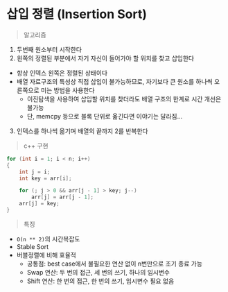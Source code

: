 # 삽입 정렬 (Insertion Sort)

> 알고리즘

1. 두번째 원소부터 시작한다
2. 왼쪽의 정렬된 부분에서 자기 자신이 들어가야 할 위치를 찾고 삽입한다
- 항상 인덱스 왼쪽은 정렬된 상태이다
- 배열 자료구조의 특성상 직접 삽입이 불가능하므로, 자기보다 큰 원소를 하나씩 오른쪽으로 미는 방법을 사용한다
    - 이진탐색을 사용하여 삽입할 위치를 찾더라도 배열 구조의 한계로 시간 개선은 불가능
    - 단, memcpy 등으로 블록 단위로 옮긴다면 이야기는 달라짐...
3. 인덱스를 하나씩 옮기며 배열의 끝까지 2를 반복한다

> c++ 구현

```c++
for (int i = 1; i < n; i++)
{
    int j = i;
    int key = arr[i];

    for (; j > 0 && arr[j - 1] > key; j--)
        arr[j] = arr[j - 1];
    arr[j] = key;
}
```

> 특징

- `O(n ** 2)`의 시간복잡도
- Stable Sort
- 버블정렬에 비해 효율적
    - 공통점: best case에서 불필요한 연산 없이 n번만으로 조기 종료 가능
    - Swap 연산: 두 번의 접근, 세 번의 쓰기, 하나의 임시변수
    - Shift 연산: 한 번의 접근, 한 번의 쓰기, 임시변수 필요 없음
